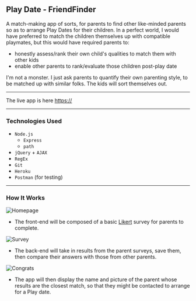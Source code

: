 ## Play Date - FriendFinder

A match-making app of sorts, for parents to find other like-minded parents so as to arrange Play Dates for their children.
In a perfect world, I would have preferred to match the children themselves up with compatible playmates, but this would have required parents to:
* honestly assess/rank their own child's qualities to match them with other kids
* enable other parents to rank/evaluate those children post-play date

I'm not a monster. I just ask parents to quantify their own parenting style, to be matched up with similar folks. The kids will sort themselves out.

---
The live app is here [https://](https://  "Play Date FriendFinder")

---
### Technologies Used
* `Node.js`
    * `Express`
    * `path`  
* `jQuery` + `AJAX` 
* `RegEx` 
* `Git`
* `Heroku`
* `Postman` (for testing)

---
### How It Works

![Homepage](./screenshots/friendfinder-home.png)
* The front-end will be composed of a basic <a href="https://www.surveymonkey.com/mp/likert-scale/" target="blank">Likert</a> survey for parents to complete.

![Survey](./screenshots/friendfinder-survey.png)
* The back-end will take in results from the parent surveys, save them, then compare their answers with those from other parents.

![Congrats](./screenshots/friendfinder-congrats.png)
* The app will then display the name and picture of the parent whose results are the closest match, so that they might be contacted to arrange for a Play date. 
